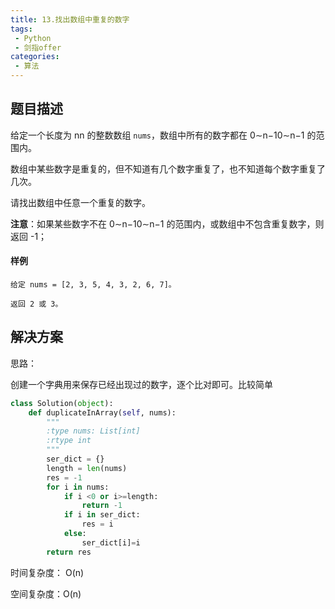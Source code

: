 ```yaml
---
title: 13.找出数组中重复的数字
tags:
 - Python
 - 剑指offer
categories:
 - 算法
---
```

## 题目描述

给定一个长度为 nn 的整数数组 `nums`，数组中所有的数字都在 0∼n−10∼n−1 的范围内。

数组中某些数字是重复的，但不知道有几个数字重复了，也不知道每个数字重复了几次。

请找出数组中任意一个重复的数字。
<!-- more -->

**注意**：如果某些数字不在 0∼n−10∼n−1 的范围内，或数组中不包含重复数字，则返回 -1；

#### 样例

```
给定 nums = [2, 3, 5, 4, 3, 2, 6, 7]。

返回 2 或 3。
```

## 解决方案

思路：

创建一个字典用来保存已经出现过的数字，逐个比对即可。比较简单

``````python
class Solution(object):
    def duplicateInArray(self, nums):
        """
        :type nums: List[int]
        :rtype int
        """
        ser_dict = {}
        length = len(nums)
        res = -1
        for i in nums:
            if i <0 or i>=length:
                return -1
            if i in ser_dict:
                res = i
            else:
                ser_dict[i]=i
        return res
``````

时间复杂度： O(n)

空间复杂度：O(n)